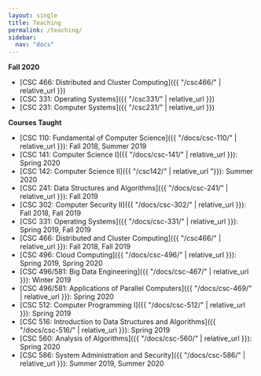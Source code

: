 ```yaml
---
layout: single
title: Teaching
permalink: /teaching/
sidebar:
  nav: "docs"
---
```


**Fall 2020**

- [CSC 466: Distributed and Cluster Computing]({{ "/csc466/" | relative_url }})
- [CSC 331: Operating Systems]({{ "/csc331/" | relative_url }})
- [CSC 231: Computer Systems]({{ "/csc231/" | relative_url }})

**Courses Taught**

- [CSC 110: Fundamental of Computer Science]({{ "/docs/csc-110/" | relative_url }}): Fall 2018, Summer 2019
- [CSC 141: Computer Science I]({{ "/docs/csc-141/" | relative_url }}): Spring 2020
- [CSC 142: Computer Science II]({{ "/csc142/" | relative_url "}}): Summer 2020
- [CSC 241: Data Structures and Algorithms]({{ "/docs/csc-241/" | relative_url }}): Fall 2019
- [CSC 302: Computer Security II]({{ "/docs/csc-302/" | relative_url }}): Fall 2018, Fall 2019
- [CSC 331: Operating Systems]({{ "/docs/csc-331/" | relative_url }}): Spring 2019, Fall 2019
- [CSC 466: Distributed and Cluster Computing]({{ "/csc466/" | relative_url }}): Fall 2018, Fall 2019
- [CSC 496: Cloud Computing]({{ "/docs/csc-496/" | relative_url }}): Spring 2019, Spring 2020
- [CSC 496/581: Big Data Engineering]({{ "/docs/csc-467/" | relative_url }}): Winter 2019
- [CSC 496/581: Applications of Parallel Computers]({{ "/docs/csc-469/" | relative_url }}): Spring 2020
- [CSC 512: Computer Programming I]({{ "/docs/csc-512/" | relative_url }}):  Spring 2019
- [CSC 516: Introduction to Data Structures and Algorithms]({{ "/docs/csc-516/" | relative_url }}): Spring 2019
- [CSC 560: Analysis of Algorithms]({{ "/docs/csc-560/" | relative_url }}): Spring 2020
- [CSC 586: System Administration and Security]({{ "/docs/csc-586/" | relative_url }}): Summer 2019, Summer 2020
